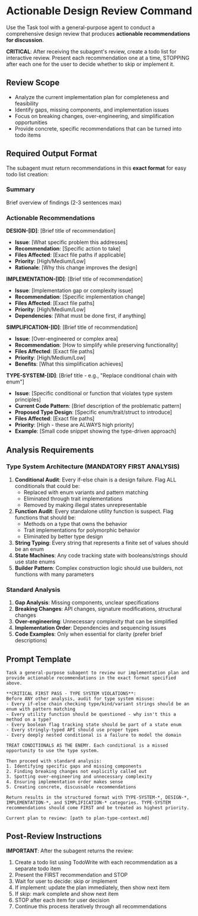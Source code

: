 # Actionable Design Review Command

Use the Task tool with a general-purpose agent to conduct a comprehensive design review that produces **actionable recommendations for discussion**.

**CRITICAL**: After receiving the subagent's review, create a todo list for interactive review. Present each recommendation one at a time, STOPPING after each one for the user to decide whether to skip or implement it.

## Review Scope
- Analyze the current implementation plan for completeness and feasibility
- Identify gaps, missing components, and implementation issues
- Focus on breaking changes, over-engineering, and simplification opportunities
- Provide concrete, specific recommendations that can be turned into todo items

## Required Output Format

The subagent must return recommendations in this **exact format** for easy todo list creation:

### Summary
Brief overview of findings (2-3 sentences max)

### Actionable Recommendations

**DESIGN-[ID]**: [Brief title of recommendation]
- **Issue**: [What specific problem this addresses]
- **Recommendation**: [Specific action to take]
- **Files Affected**: [Exact file paths if applicable]
- **Priority**: [High/Medium/Low]
- **Rationale**: [Why this change improves the design]

**IMPLEMENTATION-[ID]**: [Brief title of recommendation]
- **Issue**: [Implementation gap or complexity issue]  
- **Recommendation**: [Specific implementation change]
- **Files Affected**: [Exact file paths]
- **Priority**: [High/Medium/Low]
- **Dependencies**: [What must be done first, if anything]

**SIMPLIFICATION-[ID]**: [Brief title of recommendation]
- **Issue**: [Over-engineered or complex area]
- **Recommendation**: [How to simplify while preserving functionality]
- **Files Affected**: [Exact file paths]
- **Priority**: [High/Medium/Low]
- **Benefits**: [What this simplification achieves]

**TYPE-SYSTEM-[ID]**: [Brief title - e.g., "Replace conditional chain with enum"]
- **Issue**: [Specific conditional or function that violates type system principles]
- **Current Code Pattern**: [Brief description of the problematic pattern]
- **Proposed Type Design**: [Specific enum/trait/struct to introduce]
- **Files Affected**: [Exact file paths]
- **Priority**: [High - these are ALWAYS high priority]
- **Example**: [Small code snippet showing the type-driven approach]

## Analysis Requirements

### Type System Architecture (MANDATORY FIRST ANALYSIS)
1. **Conditional Audit**: Every if-else chain is a design failure. Flag ALL conditionals that could be:
   - Replaced with enum variants and pattern matching
   - Eliminated through trait implementations
   - Removed by making illegal states unrepresentable
2. **Function Audit**: Every standalone utility function is suspect. Flag functions that should be:
   - Methods on a type that owns the behavior
   - Trait implementations for polymorphic behavior
   - Eliminated by better type design
3. **String Typing**: Every string that represents a finite set of values should be an enum
4. **State Machines**: Any code tracking state with booleans/strings should use state enums
5. **Builder Pattern**: Complex construction logic should use builders, not functions with many parameters

### Standard Analysis
1. **Gap Analysis**: Missing components, unclear specifications
2. **Breaking Changes**: API changes, signature modifications, structural changes
3. **Over-engineering**: Unnecessary complexity that can be simplified
4. **Implementation Order**: Dependencies and sequencing issues
5. **Code Examples**: Only when essential for clarity (prefer brief descriptions)

## Prompt Template
```
Task a general-purpose subagent to review our implementation plan and provide actionable recommendations in the exact format specified above. 

**CRITICAL FIRST PASS - TYPE SYSTEM VIOLATIONS**:
Before ANY other analysis, audit for type system misuse:
- Every if-else chain checking type/kind/variant strings should be an enum with pattern matching
- Every utility function should be questioned - why isn't this a method on a type?
- Every boolean flag tracking state should be part of a state enum
- Every stringly-typed API should use proper types
- Every deeply nested conditional is a failure to model the domain

TREAT CONDITIONALS AS THE ENEMY. Each conditional is a missed opportunity to use the type system.

Then proceed with standard analysis:
1. Identifying specific gaps and missing components
2. Finding breaking changes not explicitly called out
3. Spotting over-engineering and unnecessary complexity
4. Ensuring implementation order makes sense
5. Creating concrete, discussable recommendations

Return results in the structured format with TYPE-SYSTEM-*, DESIGN-*, IMPLEMENTATION-*, and SIMPLIFICATION-* categories. TYPE-SYSTEM recommendations should come FIRST and be treated as highest priority.

Current plan to review: [path to plan-type-context.md]
```

## Post-Review Instructions

**IMPORTANT**: After the subagent returns the review:
1. Create a todo list using TodoWrite with each recommendation as a separate todo item
2. Present the FIRST recommendation and STOP
3. Wait for user to decide: skip or implement
4. If implement: update the plan immediately, then show next item
5. If skip: mark complete and show next item
6. STOP after each item for user decision
7. Continue this process iteratively through all recommendations